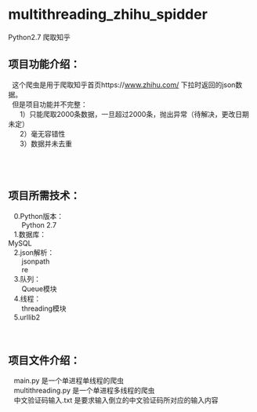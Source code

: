 # multithreading_zhihu_spidder
Python2.7 爬取知乎

项目功能介绍：
---------
   这个爬虫是用于爬取知乎首页https://www.zhihu.com/ 下拉时返回的json数据。<br>
   但是项目功能并不完整：<br>
       1）只能爬取2000条数据，一旦超过2000条，抛出异常（待解决，更改日期未定）<br>
       2）毫无容错性<br>
       3）数据并未去重<br>
<br><br><br>

项目所需技术：
---------
    0.Python版本：<br>
        Python 2.7<br>
    1.数据库：<br>
        MySQL<br>
    2.json解析：<br>
        jsonpath<br>
        re<br>
    3.队列：<br>
        Queue模块<br>
    4.线程：<br>
        threading模块<br>
    5.urllib2
<br><br><br>

项目文件介绍：
---------
    main.py 是一个单进程单线程的爬虫<br>
    multithreading.py 是一个单进程多线程的爬虫<br>
    中文验证码输入.txt 是要求输入倒立的中文验证码所对应的输入内容<br>
<br><br><br>

